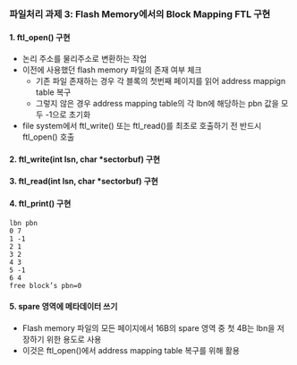 ### 파일처리 과제 3: Flash Memory에서의 Block Mapping FTL 구현

#### 1. ftl_open() 구현
  - 논리 주소를 물리주소로 변환하는 작업
  - 이전에 사용했던 flash memory 파일의 존재 여부 체크
    - 기존 파일 존재하는 경우 각 블록의 첫번째 페이지를 읽어 address mappign table 복구
    - 그렇지 않은 경우 address mapping table의 각 lbn에 해당하는 pbn 값을 모두 -1으로 초기화
  - file system에서 ftl_write() 또는 ftl_read()를 최초로 호출하기 전 반드시 ftl_open() 호출
    
#### 2. ftl_write(int lsn, char *sectorbuf) 구현

#### 3. ftl_read(int lsn, char *sectorbuf) 구현

#### 4. ftl_print() 구현
  ```
  lbn pbn
  0 7
  1 -1
  2 1
  3 2
  4 3
  5 -1
  6 4
  free block’s pbn=0
```

#### 5. spare 영역에 메타데이터 쓰기
  - Flash memory 파일의 모든 페이지에서 16B의 spare 영역 중 첫 4B는 lbn을 저장하기 위한 용도로 사용
  - 이것은 ftl_open()에서 address mapping table 복구를 위해 활용

